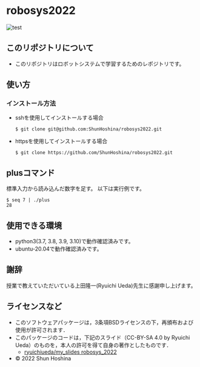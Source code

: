 # robosys2022
![test](https://github.com/ShunHoshina/robosys2022/actions/workflows/test.yml/badge.svg)

##  このリポジトリについて

  * このリポジトリはロボットシステムで学習するためのレポジトリです。

##  使い方

  ###  インストール方法
* sshを使用してインストールする場合
  ```
  $ git clone git@github.com:ShunHoshina/robosys2022.git
  ```

* httpsを使用してインストールする場合
  ```
  $ git clone https://github.com/ShunHoshina/robosys2022.git
  ```

## plusコマンド
標準入力から読み込んだ数字を足す。
以下は実行例です。
```
$ seq 7 | ./plus
28
```

##  使用できる環境
  * python3(3.7, 3.8, 3.9, 3.10)で動作確認済みです。
  * ubuntu-20.04で動作確認済みです。

##  謝辞
  授業で教えていただいている上田隆一(Ryuichi Ueda)先生に感謝申し上げます。

## ライセンスなど
  * このソフトウェアパッケージは，3条項BSDライセンスの下，再頒布および使用が許可されます．
  * このパッケージのコードは，下記のスライド（CC-BY-SA 4.0 by Ryuichi Ueda）のものを，本人の許可を得て自身の著作としたものです．
      * [ryuichiueda/my_slides robosys_2022](https://github.com/ryuichiueda/my_slides/tree/master/robosys_2022)
  * © 2022 Shun Hoshina
